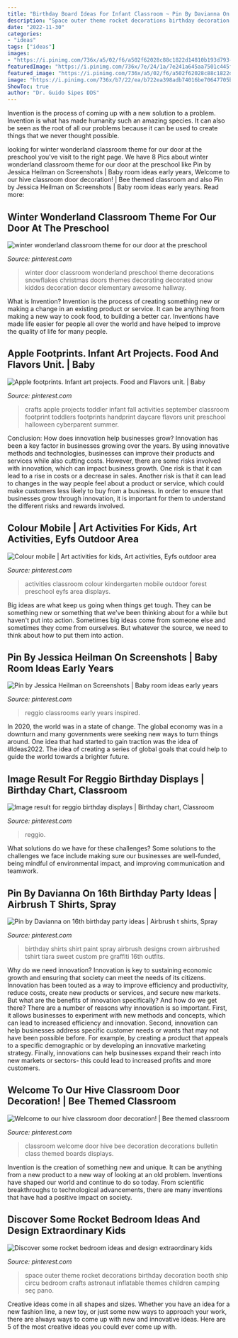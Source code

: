 ```yaml
---
title: "Birthday Board Ideas For Infant Classroom ~ Pin By Davianna On 16th Birthday Party Ideas"
description: "Space outer theme rocket decorations birthday decoration booth ship circu bedroom crafts astronaut inflatable themes children camping seç pano"
date: "2022-11-30"
categories:
- "ideas"
tags: ["ideas"]
images:
- "https://i.pinimg.com/736x/a5/02/f6/a502f62028c88c1822d14810b193d793--classroom-door-decorations-welcome-to.jpg"
featuredImage: "https://i.pinimg.com/736x/7e/24/1a/7e241a645aa7501c445fb86b36871bbd--classroom-themes-preschool-ideas.jpg"
featured_image: "https://i.pinimg.com/736x/a5/02/f6/a502f62028c88c1822d14810b193d793--classroom-door-decorations-welcome-to.jpg"
image: "https://i.pinimg.com/736x/b7/22/ea/b722ea398adb74016be70647705b7a8c.jpg"
ShowToc: true
author: "Dr. Guido Sipes DDS"
---
```



Invention is the process of coming up with a new solution to a problem. Invention is what has made humanity such an amazing species. It can also be seen as the root of all our problems because it can be used to create things that we never thought possible.

	

		
looking for winter wonderland classroom theme for our door at the preschool you've visit to the right page. We have 8 Pics about winter wonderland classroom theme for our door at the preschool like Pin by Jessica Heilman on Screenshots | Baby room ideas early years, Welcome to our hive classroom door decoration! | Bee themed classroom and also Pin by Jessica Heilman on Screenshots | Baby room ideas early years. Read more:
		
    
## Winter Wonderland Classroom Theme For Our Door At The Preschool

<img loading=lazy src="https://i.pinimg.com/736x/7e/24/1a/7e241a645aa7501c445fb86b36871bbd--classroom-themes-preschool-ideas.jpg" onerror="this.onerror=null;this.src='https://tse2.mm.bing.net/th?id=OIP.f6KudFyjbYbvUravBvCHrwHaJ4&amp;pid=15.1';" alt="winter wonderland classroom theme for our door at the preschool">

_Source: pinterest.com_

>winter door classroom wonderland preschool theme decorations snowflakes christmas doors themes decorating decorated snow kiddos decoration decor elementary awesome hallway. 

	

What is Invention?
Invention is the process of creating something new or making a change in an existing product or service. It can be anything from making a new way to cook food, to building a better car. Inventions have made life easier for people all over the world and have helped to improve the quality of life for many people.

    
## Apple Footprints. Infant Art Projects. Food And Flavors Unit. | Baby

<img loading=lazy src="https://i.pinimg.com/736x/0d/b8/d1/0db8d15ae9e64e05302e97d4260a35df.jpg" onerror="this.onerror=null;this.src='https://tse2.mm.bing.net/th?id=OIP.6ubs-UBgxLALAWfefcHShQHaJ3&amp;pid=15.1';" alt="Apple footprints. Infant art projects. Food and Flavors unit. | Baby">

_Source: pinterest.com_

>crafts apple projects toddler infant fall activities september classroom footprint toddlers footprints handprint daycare flavors unit preschool halloween cyberparent summer. 

	

Conclusion: How does innovation help businesses grow?
Innovation has been a key factor in businesses growing over the years. By using innovative methods and technologies, businesses can improve their products and services while also cutting costs. However, there are some risks involved with innovation, which can impact business growth. One risk is that it can lead to a rise in costs or a decrease in sales. Another risk is that it can lead to changes in the way people feel about a product or service, which could make customers less likely to buy from a business. In order to ensure that businesses grow through innovation, it is important for them to understand the different risks and rewards involved.

    
## Colour Mobile | Art Activities For Kids, Art Activities, Eyfs Outdoor Area

<img loading=lazy src="https://i.pinimg.com/736x/ba/4b/b6/ba4bb61683d39ac81413e05e4a787da0--outdoor-classroom-classroom-ideas.jpg" onerror="this.onerror=null;this.src='https://tse2.mm.bing.net/th?id=OIP.21UTBN0O7eE_Z7W8_SKGtAHaJ4&amp;pid=15.1';" alt="Colour mobile | Art activities for kids, Art activities, Eyfs outdoor area">

_Source: pinterest.com_

>activities classroom colour kindergarten mobile outdoor forest preschool eyfs area displays. 

	

Big ideas are what keep us going when things get tough. They can be something new or something that we've been thinking about for a while but haven't put into action. Sometimes big ideas come from someone else and sometimes they come from ourselves. But whatever the source, we need to think about how to put them into action.

    
## Pin By Jessica Heilman On Screenshots | Baby Room Ideas Early Years

<img loading=lazy src="https://i.pinimg.com/736x/8f/f5/8e/8ff58eae3d2a1f9e5b755b438dd016e8.jpg" onerror="this.onerror=null;this.src='https://tse2.mm.bing.net/th?id=OIP.wSGhvCtpQ-nflkK0NyaadQHaHa&amp;pid=15.1';" alt="Pin by Jessica Heilman on Screenshots | Baby room ideas early years">

_Source: pinterest.com_

>reggio classrooms early years inspired. 

	

In 2020, the world was in a state of change. The global economy was in a downturn and many governments were seeking new ways to turn things around. One idea that had started to gain traction was the idea of #Ideas2022. The idea of creating a series of global goals that could help to guide the world towards a brighter future.

    
## Image Result For Reggio Birthday Displays | Birthday Chart, Classroom

<img loading=lazy src="https://i.pinimg.com/736x/63/1a/af/631aafce9f85d7be28f0397c89fa84ee.jpg" onerror="this.onerror=null;this.src='https://tse3.mm.bing.net/th?id=OIP.Orkqh8N1kDXPS86pMEy-iQHaMX&amp;pid=15.1';" alt="Image result for reggio birthday displays | Birthday chart, Classroom">

_Source: pinterest.com_

>reggio. 

	

What solutions do we have for these challenges?
Some solutions to the challenges we face include making sure our businesses are well-funded, being mindful of environmental impact, and improving communication and teamwork.

    
## Pin By Davianna On 16th Birthday Party Ideas | Airbrush T Shirts, Spray

<img loading=lazy src="https://i.pinimg.com/736x/b7/22/ea/b722ea398adb74016be70647705b7a8c.jpg" onerror="this.onerror=null;this.src='https://tse1.mm.bing.net/th?id=OIP.6T1zwurEKqTIQ339lX2cPwHaI1&amp;pid=15.1';" alt="Pin by Davianna on 16th birthday party ideas | Airbrush t shirts, Spray">

_Source: pinterest.com_

>birthday shirts shirt paint spray airbrush designs crown airbrushed tshirt tiara sweet custom pre graffiti 16th outfits. 

	

Why do we need innovation?
Innovation is key to sustaining economic growth and ensuring that society can meet the needs of its citizens. Innovation has been touted as a way to improve efficiency and productivity, reduce costs, create new products or services, and secure new markets. But what are the benefits of innovation specifically? And how do we get there?
There are a number of reasons why innovation is so important. First, it allows businesses to experiment with new methods and concepts, which can lead to increased efficiency and innovation. Second, innovation can help businesses address specific customer needs or wants that may not have been possible before. For example, by creating a product that appeals to a specific demographic or by developing an innovative marketing strategy. Finally, innovations can help businesses expand their reach into new markets or sectors- this could lead to increased profits and more customers.

    
## Welcome To Our Hive Classroom Door Decoration! | Bee Themed Classroom

<img loading=lazy src="https://i.pinimg.com/736x/a5/02/f6/a502f62028c88c1822d14810b193d793--classroom-door-decorations-welcome-to.jpg" onerror="this.onerror=null;this.src='https://tse2.mm.bing.net/th?id=OIP.QI9DtkDP0lTtrCSU5zy4rAHaJ3&amp;pid=15.1';" alt="Welcome to our hive classroom door decoration! | Bee themed classroom">

_Source: pinterest.com_

>classroom welcome door hive bee decoration decorations bulletin class themed boards displays. 

	

Invention is the creation of something new and unique. It can be anything from a new product to a new way of looking at an old problem. Inventions have shaped our world and continue to do so today. From scientific breakthroughs to technological advancements, there are many inventions that have had a positive impact on society.

    
## Discover Some Rocket Bedroom Ideas And Design Extraordinary Kids

<img loading=lazy src="https://i.pinimg.com/736x/fb/cf/80/fbcf808454a8f793e18568bf8d0e5926.jpg" onerror="this.onerror=null;this.src='https://tse4.mm.bing.net/th?id=OIP.4WAEh2T77khHxuXBeCmg4AHaJ3&amp;pid=15.1';" alt="Discover some rocket bedroom ideas and design extraordinary kids">

_Source: pinterest.com_

>space outer theme rocket decorations birthday decoration booth ship circu bedroom crafts astronaut inflatable themes children camping seç pano. 

	

Creative ideas come in all shapes and sizes. Whether you have an idea for a new fashion line, a new toy, or just some new ways to approach your work, there are always ways to come up with new and innovative ideas. Here are 5 of the most creative ideas you could ever come up with.

